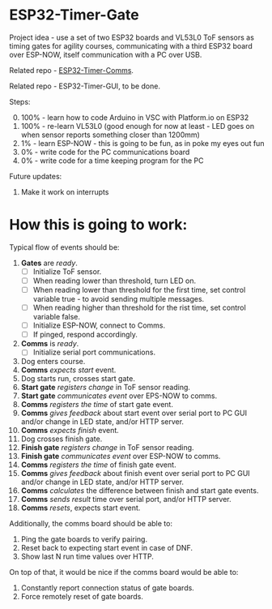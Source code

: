 # ESP32-Timer-Gate

Project idea - use a set of two ESP32 boards and VL53L0 ToF sensors as timing gates for agility courses, communicating with a third ESP32 board over ESP-NOW, itself communication with a PC over USB.

Related repo - [ESP32-Timer-Comms](https://github.com/pawel-0skill/ESP32-Timer-Comms).

Related repo - ESP32-Timer-GUI, to be done.

Steps:

0. 100% - learn how to code Arduino in VSC with Platform.io on ESP32
1. 100% - re-learn VL53L0 (good enough for now at least - LED goes on when sensor reports something closer than 1200mm)
2. 1% - learn ESP-NOW - this is going to be fun, as in poke my eyes out fun
3. 0% - write code for the PC communications board
4. 0% - write code for a time keeping program for the PC

Future updates:

1. Make it work on interrupts

# How this is going to work:

Typical flow of events should be:

1. __Gates__ are _ready_.
   - [ ] Initialize ToF sensor.
   - [ ] When reading lower than threshold, turn LED on.
   - [ ] When reading lower than threshold for the first time, set control variable true - to avoid sending multiple messages.
   - [ ] When reading higher than threshold for the rist time, set control variable false.
   - [ ] Initialize ESP-NOW, connect to Comms.
   - [ ] If pinged, respond accordingly.
2. __Comms__ is _ready_.
   - [ ] Initialize serial port communications.
3. Dog enters course.
2. __Comms__ _expects start_ event.
3. Dog starts run, crosses start gate.
4. __Start gate__ _registers change_ in ToF sensor reading.
5. __Start gate__ _communicates event_ over EPS-NOW to comms.
6. __Comms__ _registers the time_ of start gate event.
7. __Comms__ _gives feedback_ about start event over serial port to PC GUI and/or change in LED state, and/or HTTP server.
8. __Comms__ _expects finish_ event. 
9. Dog crosses finish gate.
10. __Finish gate__ _registers change_ in ToF sensor reading.
11. __Finish gate__ _communicates event_ over ESP-NOW to comms.
12. __Comms__ _registers the time_ of finish gate event.
13. __Comms__ _gives feedback_ about finish event over serial port to PC GUI and/or change in LED state, and/or HTTP server.
14. __Comms__ _calculates_ the difference between finish and start gate events.
16. __Comms__ _sends result_ time over serial port, and/or HTTP server.
17. __Comms__ _resets_, expects start event.

Additionally, the comms board should be able to:

1. Ping the gate boards to verify pairing.
2. Reset back to expecting start event in case of DNF.
3. Show last N run time values over HTTP.

On top of that, it would be nice if the comms board would be able to:

1. Constantly report connection status of gate boards.
2. Force remotely reset of gate boards.

